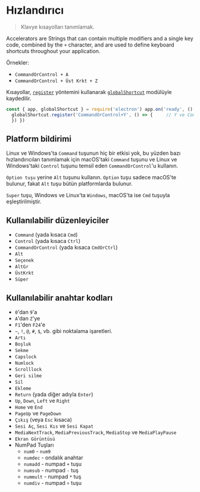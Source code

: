 # Hızlandırıcı

> Klavye kısayolları tanımlamak.

Accelerators are Strings that can contain multiple modifiers and a single key code, combined by the `+` character, and are used to define keyboard shortcuts throughout your application.

Örnekler:

* `CommandOrControl + A`
* `CommandOrControl + Üst Krkt + Z`

Kısayollar, [`register`](global-shortcut.md#globalshortcutregisteraccelerator-callback) yöntemini kullanarak [`globalShortcut`](global-shortcut.md) modülüyle kaydedilir.

```javascript
const { app, globalShortcut } = require('electron') app.on('ready', () => {   // 'CommandOrControl+Y' için bir kısayol dinleyicisi kaydet.
  globalShortcut.register('CommandOrControl+Y', () => {     // Y ve Command/Control'a basıldığında bir şeyler yapar.
  }) })
```

## Platform bildirimi

Linux ve Windows'ta `Command` tuşunun hiç bir etkisi yok, bu yüzden bazı hızlandırıcıları tanımlamak için macOS'taki `Command` tuşunu ve Linux ve Windows'taki `Control` tuşunu temsil eden `CommandOrControl`'u kullanın.

`Option tuşu` yerine `Alt` tuşunu kullanın. `Option` tuşu sadece macOS'te bulunur, fakat `Alt` tuşu bütün platformlarda bulunur.

`Super` tuşu, Windows ve Linux'ta `Windows`, macOS'ta ise `Cmd` tuşuyla eşleştirilmiştir.

## Kullanılabilir düzenleyiciler

* `Command` (yada kısaca `Cmd`)
* `Control` (yada kısaca `Ctrl`)
* `CommandOrControl` (yada kısaca `CmdOrCtrl`)
* `Alt`
* `Seçenek`
* `AltGr`
* `ÜstKrkt`
* `Süper`

## Kullanılabilir anahtar kodları

* `0`'dan `9`'a
* `A`'dan `Z`'ye
* `F1`'den `F24`'e
* `~`, `!`, `@`, `#`, `$`, vb. gibi noktalama işaretleri.
* `Artı`
* `Boşluk`
* `Sekme`
* `Capslock`
* `Numlock`
* `Scrolllock`
* `Geri silme`
* `Sil`
* `Ekleme`
* `Return` (yada diğer adıyla `Enter`)
* `Up`, `Down`, `Left` ve `Right`
* `Home` ve `End`
* `PageUp` ve `PageDown`
* `Çıkış` (veya `Esc` kısaca)
* `Sesi Aç`, `Sesi Kıs` ve `Sesi Kapat`
* `MediaNextTrack`, `MediaPreviousTrack`, `MediaStop` ve `MediaPlayPause`
* `Ekran Görüntüsü`
* NumPad Tuşları
  * `num0` - `num9`
  * `numdec` - ondalık anahtar
  * `numadd` - numpad `+` tuşu
  * `numsub` - numpad `-` tuş
  * `nummult` - numpad `*` tuş
  * `numdiv` - numpad `÷` tuşu
